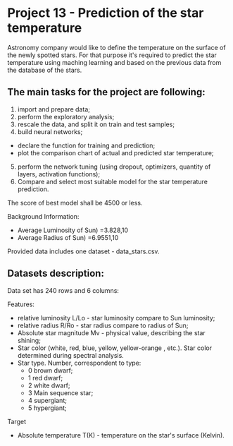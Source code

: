 # Project 13 - Prediction of the star temperature

Astronomy company would like to define the temperature on the surface of the newly spotted stars. For that purpose it's required to predict the star temperature using maching learning and based on the previous data from the database of the stars.

## The main tasks for the project are following:
1) import and prepare data;
2) perform the exploratory analysis;
3) rescale the data, and split it on train and test samples;
4) build neural networks;
- declare the function for training and prediction;
- plot the comparison chart of actual and predicted star temperature;
5) perform the network tuning (using dropout, optimizers, quantity of layers, activation functions);
6) Compare and select most suitable model for the star temperature prediction.

The score of best model shall be 4500 or less.

Background Information:
- Average Luminosity of Sun) =3.828,10 
- Average Radius of Sun)  =6.9551,10 

Provided data includes one dataset - data_stars.csv.

## Datasets description: 

Data set has 240 rows and 6 columns:

Features:
- relative luminosity L/Lo  - star luminosity compare to Sun luminosity;
- relative radius R/Ro - star radius compare to radius of Sun;
- Absolute star magnitude Mv - physical value, describing the star shining;
- Star color (white, red, blue, yellow, yellow-orange , etc.). Star color determined during spectral analysis.
- Star type. Number, correspondent to type:
    - 0 brown dwarf;
    - 1 red dwarf;
    - 2 white dwarf;
    - 3 Main sequence star;    
    - 4 supergiant;    
    - 5 hypergiant;

Target
- Absolute temperature T(K) - temperature on the star's surface (Kelvin).